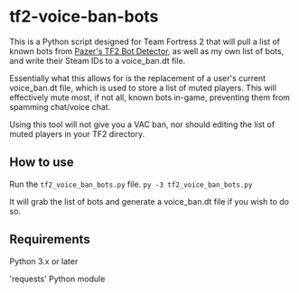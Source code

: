 # tf2-voice-ban-bots
This is a Python script designed for Team Fortress 2 that will pull a list of known bots from [Pazer's TF2 Bot Detector](https://github.com/PazerOP/tf2_bot_detector/), as well as my own list of bots, and write their Steam IDs to a voice_ban.dt file.

Essentially what this allows for is the replacement of a user's current voice_ban.dt file, which is used to store a list of muted players. This will effectively mute most, if not all, known bots in-game, preventing them from spamming chat/voice chat.

Using this tool will not give you a VAC ban, nor should editing the list of muted players in your TF2 directory.

## How to use
Run the `tf2_voice_ban_bots.py` file. `py -3 tf2_voice_ban_bots.py`

It will grab the list of bots and generate a voice_ban.dt file if you wish to do so.

## Requirements
Python 3.x or later

'requests' Python module
